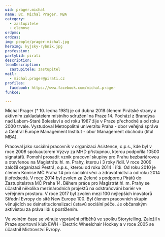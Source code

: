 ```yaml
---
uid: prager.michal
name: Bc. Michal Prager, MBA
category:
  - zastupitele
  - clenove
ordpms: 
ordzas: 
img: people/prager-michal.jpg
heroImg: kyjsky-rybnik.jpg
profession: 
partyUid: pirati
description: 
teamDescription:
  zastupitele: zastupitel
mail:
  - michal.prager@pirati.cz
profiles:
  facebook: https://www.facebook.com/michal.prager
funkce:

---
```


Michal Prager (* 10. ledna 1981) je od dubna 2018 členem Pirátské strany a aktivním zakladatelem místního sdružení na Praze 14. Pochází z Brandýsa nad Labem-Staré Boleslavi a od roku 1987 žije v Praze přechodně a od roku 2000 trvale.
Vystudoval Metropolitní univerzitu Praha - obor veřejná správa a Central Europe Management Institut - obor Management obchodu (titul MBA).

Pracoval jako sociální pracovník v organizaci Asistence, o.p.s., kde byl v roce 2008 spoluautorem Výzvy za MHD přístupnou, kterou podpořila 10500 signatářů. Pomohl prosadit vznik pracovní skupiny pro Prahu bezbariérovou a otevřenou na Magistrátu hl. m. Prahy, kterou i 3 roky řídil. V roce 2009 založil organizaci Pestrá, o.p.s., kterou od roku 2014 i řídí. Od roku 2010 je členem Komise MČ Praha 14 pro sociální věci a zdravotnictví a od roku 2014 jí předsedá. V roce 2014 byl zvolen za Zelené s podporou Pirátů do Zastupitelstva MČ Praha 14.
Během práce pro Magistrát hl. m. Prahy se účastnil několika mezinárodních projektů na odstraňování bariér ve veřejném prostoru. V roce 2017 byl zvolen mezi 100 nejlepších inovátorů Střední Evropy do sítě New Europe 100. Byl členem pracovních skupin věnujících se deinstitucionalizaci ústavů sociální péče. Je občanským aktivistou za práva lidí s postižením.

Ve volném čase se věnuje vyprávění příběhů ve spolku Storytelling. Založil v Praze sportovní klub EWH - Electric Wheelchair Hockey a v roce 2005 se účastnil Mistrovství Evropy.


